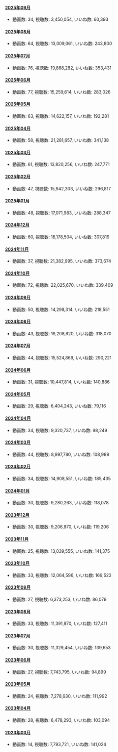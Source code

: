 #### [2025年09月](videos/202509 "wikilink")

-   動画数: 34, 視聴数: 3,450,054, いいね数: 60,393

#### [2025年08月](videos/202508 "wikilink")

-   動画数: 64, 視聴数: 13,009,061, いいね数: 243,800

#### [2025年07月](videos/202507 "wikilink")

-   動画数: 76, 視聴数: 19,868,282, いいね数: 353,431

#### [2025年06月](videos/202506 "wikilink")

-   動画数: 77, 視聴数: 15,259,614, いいね数: 283,026

#### [2025年05月](videos/202505 "wikilink")

-   動画数: 63, 視聴数: 14,622,157, いいね数: 192,281

#### [2025年04月](videos/202504 "wikilink")

-   動画数: 58, 視聴数: 21,281,657, いいね数: 341,138

#### [2025年03月](videos/202503 "wikilink")

-   動画数: 61, 視聴数: 13,820,256, いいね数: 247,771

#### [2025年02月](videos/202502 "wikilink")

-   動画数: 47, 視聴数: 15,942,303, いいね数: 296,817

#### [2025年01月](videos/202501 "wikilink")

-   動画数: 48, 視聴数: 17,071,983, いいね数: 288,347

#### [2024年12月](videos/202412 "wikilink")

-   動画数: 60, 視聴数: 18,178,504, いいね数: 307,819

#### [2024年11月](videos/202411 "wikilink")

-   動画数: 37, 視聴数: 21,382,995, いいね数: 373,674

#### [2024年10月](videos/202410 "wikilink")

-   動画数: 72, 視聴数: 22,025,670, いいね数: 339,409

#### [2024年09月](videos/202409 "wikilink")

-   動画数: 50, 視聴数: 14,298,314, いいね数: 218,551

#### [2024年08月](videos/202408 "wikilink")

-   動画数: 43, 視聴数: 19,208,620, いいね数: 318,070

#### [2024年07月](videos/202407 "wikilink")

-   動画数: 44, 視聴数: 15,524,869, いいね数: 290,221

#### [2024年06月](videos/202406 "wikilink")

-   動画数: 31, 視聴数: 10,447,814, いいね数: 140,886

#### [2024年05月](videos/202405 "wikilink")

-   動画数: 29, 視聴数: 6,404,243, いいね数: 79,116

#### [2024年04月](videos/202404 "wikilink")

-   動画数: 34, 視聴数: 9,320,737, いいね数: 98,249

#### [2024年03月](videos/202403 "wikilink")

-   動画数: 44, 視聴数: 8,997,780, いいね数: 108,989

#### [2024年02月](videos/202402 "wikilink")

-   動画数: 34, 視聴数: 14,908,551, いいね数: 185,435

#### [2024年01月](videos/202401 "wikilink")

-   動画数: 30, 視聴数: 9,280,263, いいね数: 118,078

#### [2023年12月](videos/202312 "wikilink")

-   動画数: 30, 視聴数: 9,206,870, いいね数: 119,206

#### [2023年11月](videos/202311 "wikilink")

-   動画数: 25, 視聴数: 13,039,555, いいね数: 141,375

#### [2023年10月](videos/202310 "wikilink")

-   動画数: 33, 視聴数: 12,064,596, いいね数: 169,523

#### [2023年09月](videos/202309 "wikilink")

-   動画数: 27, 視聴数: 6,373,253, いいね数: 86,079

#### [2023年08月](videos/202308 "wikilink")

-   動画数: 33, 視聴数: 11,391,870, いいね数: 127,411

#### [2023年07月](videos/202307 "wikilink")

-   動画数: 30, 視聴数: 11,329,454, いいね数: 139,653

#### [2023年06月](videos/202306 "wikilink")

-   動画数: 27, 視聴数: 7,743,795, いいね数: 94,899

#### [2023年05月](videos/202305 "wikilink")

-   動画数: 24, 視聴数: 7,278,630, いいね数: 111,992

#### [2023年04月](videos/202304 "wikilink")

-   動画数: 28, 視聴数: 6,478,293, いいね数: 103,094

#### [2023年03月](videos/202303 "wikilink")

-   動画数: 14, 視聴数: 7,793,721, いいね数: 141,024

